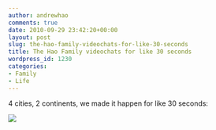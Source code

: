 ```yaml
---
author: andrewhao
comments: true
date: 2010-09-29 23:42:20+00:00
layout: post
slug: the-hao-family-videochats-for-like-30-seconds
title: The Hao Family videochats for like 30 seconds
wordpress_id: 1230
categories:
- Family
- Life
---
```


4 cities, 2 continents, we made it happen for like 30 seconds:

[![](http://www.andrewhao.com/wp-content/uploads/2010/09/Screen-shot-2010-09-29-at-4.31.55-PM-500x312.png)](http://www.andrewhao.com/2010/09/29/the-hao-family-videochats-for-like-30-seconds/screen-shot-2010-09-29-at-4-31-55-pm/)
